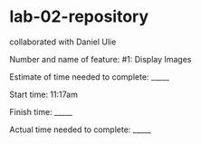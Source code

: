 # lab-02-repository
collaborated with Daniel Ulie

Number and name of feature: #1: Display Images

Estimate of time needed to complete: _____

Start time: 11:17am

Finish time: _____

Actual time needed to complete: _____